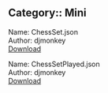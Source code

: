 ## Category:: Mini

Name: ChessSet.json  
Author: djmonkey  
[Download](https://raw.githubusercontent.com/charliebanks/nms-base-builder-presets/master/Mini/djmonkey_ChessSet.json)  

Name: ChessSetPlayed.json  
Author: djmonkey  
[Download](https://raw.githubusercontent.com/charliebanks/nms-base-builder-presets/master/Mini/djmonkey_ChessSetPlayed.json)  

